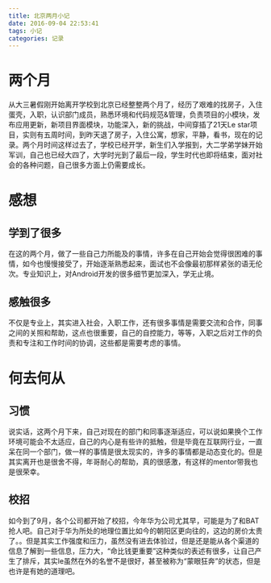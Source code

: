 ```yaml
---
title: 北京两月小记
date: 2016-09-04 22:53:41
tags: 小记
categories: 记录
---
```

# 两个月
从大三暑假刚开始离开学校到北京已经整整两个月了，经历了艰难的找房子，入住蛋壳，入职，认识部门成员，熟悉环境和代码规范&管理，负责项目的小模块，发布应用更新，新项目界面模块，功能深入，新的挑战，中间穿插了21天Le star项目，实则有五周时间，到昨天退了房子，入住公寓，想家，平静，看书，现在的记录。两个月时间这样过去了，学校已经开学，新生们入学报到，大二学弟学妹开始军训，自己也已经大四了，大学时光到了最后一段，学生时代也即将结束，面对社会的各种问题，自己很多方面上仍需要成长。
# 感想
## 学到了很多
在这的两个月，做了一些自己力所能及的事情，许多在自己开始会觉得很困难的事情，如今也慢慢接受了，开始逐渐熟悉起来，面试也不会像最初那样紧张的语无伦次。专业知识上，对Android开发的很多细节更加深入，学无止境。
## 感触很多
不仅是专业上，其实进入社会，入职工作，还有很多事情是需要交流和合作，同事之间的关照和帮助，这点也很重要，自己的自控能力，等等，入职之后对工作的负责和专注和工作时间的协调，这些都是需要考虑的事情。
# 何去何从
<!--more-->
## 习惯
说实话，这两个月下来，自己对现在的部门和同事逐渐适应，可以说如果换个工作环境可能会不太适应，自己的内心是有些许的抵触，但是毕竟在互联网行业，一直呆在同一个部门，做一样的事情是很太现实的，许多的事情都是动态变化的。但是其实离开也是很舍不得，年哥耐心的帮助，真的很感激，有这样的mentor带我也是很荣幸。
## 校招
如今到了9月，各个公司都开始了校招，今年华为公司尤其早，可能是为了和BAT抢人吧。自己对于华为所处的地理位置比如今的朝阳区更向往的，这边的房价太贵了。。但是其实工作强度和压力，虽然没有进去体验过，但是还是能从各个渠道的信息了解到一些信息，压力大，“命比钱更重要”这种类似的表述有很多，让自己产生了排斥，其实le虽然在外的名誉不是很好，甚至被称为“蒙眼狂奔”的状态，但是也许是有她的道理吧。